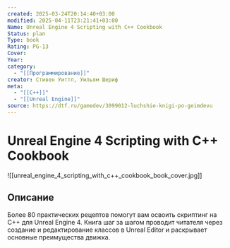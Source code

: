 ```yaml
---
created: 2025-03-24T20:14:40+03:00
modified: 2025-04-11T23:21:41+03:00
Name: Unreal Engine 4 Scripting with C++ Cookbook
Status: plan
Type: book
Rating: PG-13
Cover: 
Year: 
category:
  - "[[Программирование]]"
creator: Стивен Уиттл, Уильям Шериф
meta:
  - "[[C++]]"
  - "[[Unreal Engine]]"
source: https://dtf.ru/gamedev/3099012-luchshie-knigi-po-geimdevu
---
```


# Unreal Engine 4 Scripting with C++ Cookbook

![[unreal_engine_4_scripting_with_c++_cookbook_book_cover.jpg]]



## Описание

Более 80 практических рецептов помогут вам освоить скриптинг на C++ для Unreal Engine 4. Книга шаг за шагом проводит читателя через создание и редактирование классов в Unreal Editor и раскрывает основные преимущества движка.

